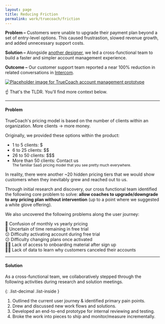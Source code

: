 ```yaml
---
layout: page
title: Reducing Friction
permalink: work/truecoach/friction
---
```

**Problem –** Customers were unable to upgrade their payment plan beyond a set of entry-level options. This caused frustrastion, slowed revenue growth, and added unnecessary support costs.

**Solution –** Alongside <a href="http://twitter.com/joeymurdah" class="link--highlight" target="_blank">another designer</a>, we led a cross-functional team to build a faster and simpler account management experience.

**Outcome –** Our customer support team reported a near 100% reduction in related conversations in <a href="http://intercom.com" class="link--highlight" target="_blank">Intercom</a>.

<a class="mb-6" href="https://www.figma.com/proto/WwEFrpYyYurKdCNAI3zBpB/Activate-and-Upgrade-Copy?node-id=1%3A43&viewport=537%2C376%2C0.03125930204987526&scaling=min-zoom" target="_blank">
  <img class="rounded-2xl shadow-md transition duration-200 ease-in-out transform hover:shadow-lg brighten-5" src="https://user-images.githubusercontent.com/178044/96373580-b6511d80-112a-11eb-9bce-1597d7ad6630.png" alt="Placeholder image for TrueCoach account management prototype" />
</a>

:point_up: That's the TLDR. You'll find more context below.

---

#### Problem

TrueCoach's pricing model is based on the number of clients within an organization. More clients -> more money. 

Originally, we provided these options within the product:

<div class="bg-gray-100 dark:bg-gray-900 rounded-lg p-6">
  <ul class="list-disc list-inside">
    <li><span class="font-bold">1 to 5 clients</span>: $</li>
    <li><span class="font-bold">6 to 25 clients</span>: $$</li>
    <li><span class="font-bold">26 to 50 clients</span>: $$$</li>
    <li class="mb-3"><span class="font-bold">More than 50 clients</span>: Contact us</li>
    <small>The familiar SaaS pricing model that you see pretty much everywhere.</small>
  </ul>
</div>

In reality, there were another ~20 hidden pricing tiers that we would show customers when they inevitably grew and reached out to us.

Through initial research and discovery, our cross functional team identified the following core problem to solve: **allow coaches to upgrade/downgrade to any pricing plan without intervention** (up to a point where we suggested a white glove offering).

We also uncovered the following problems along the user journey:

🤔 Confusion of monthly vs yearly pricing<br>
🤔 Uncertain of time remaining in free trial<br>
😕 Difficulty activating account during free trial<br>
😕 Difficulty changing plans once activated<br>
🤷‍♀️ Lack of access to onboarding material after sign up<br>
🤷‍♀️ Lack of data to learn why customers canceled their accounts

---

#### Solution

As a cross-functional team, we collaboratively stepped through the following activities during research and solution meetings.

{: .list-decimal .list-inside }
1. Outlined the current user journey & identified primary pain points.
2. Drew and discussed new work flows and solutions.
3. Developed an end-to-end prototype for internal reviewing and testing.
4. Broke the work into pieces to ship and monitor/measure incrementally.

